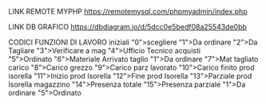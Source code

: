 LINK REMOTE MYPHP
https://remotemysql.com/phpmyadmin/index.php

LINK DB GRAFICO
https://dbdiagram.io/d/5dcc0e5bedf08a25543de0bb

CODICI FUNZIONI DI LAVORO
iniziali
      "0">scegliere
      "1">Da ordinare
      "2">Da Tagliare
      "3">Verificare a mag
      "4">Ufficio Tecnico
acquisti      
      "5">Ordinato
      "6">Materiale Arrivato
taglio
      "1">Da ordinare
      "7">Mat tagliato
carico
      "8">Carico grezzo
      "9">Carico parz lavorato
      "10">Carico finito
prod isorella
      "11">Inizio prod Isorella
      "12">Fine prod Isorella
      "13">Parziale prod Isorella
magazzino
      "14">Presenza totale
      "15">Presenza parziale
      "1">Da ordinare
      "5">Ordinato
